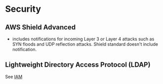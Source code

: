 # Security

## AWS Shield Advanced
- includes notifications for incoming Layer 3 or Layer 4 attacks such as SYN floods and UDP reflection attacks. Shield standard doesn't include notification. 

## Lightweight Directory Access Protocol (LDAP)
See [IAM](./iam.md)